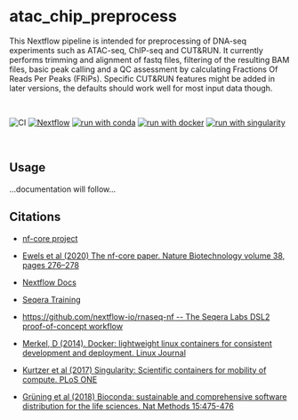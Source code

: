 # atac_chip_preprocess

This Nextflow pipeline is intended for preprocessing of DNA-seq
experiments such as ATAC-seq, ChIP-seq and CUT&RUN. It currently
performs trimming and alignment of fastq files, filtering of the
resulting BAM files, basic peak calling and a QC assessment by
calculating Fractions Of Reads Per Peaks (FRiPs). Specific CUT&RUN
features might be added in later versions, the defaults should work well
for most input data though.

<br>

![CI](https://github.com/ATpoint/atac_chip_preprocess/actions/workflows/basic_test.yml/badge.svg)
[![Nextflow](https://img.shields.io/badge/nextflow%20DSL2-%3C21.04.3-23aa62.svg?labelColor=000000)](https://www.nextflow.io/)
[![run with conda](http://img.shields.io/badge/run%20with-conda-3EB049?labelColor=000000&logo=anaconda)](https://docs.conda.io/en/latest/)
[![run with docker](https://img.shields.io/badge/run%20with-docker-0db7ed?labelColor=000000&logo=docker)](https://www.docker.com/)
[![run with singularity](https://img.shields.io/badge/run%20with-singularity-1d355c.svg?labelColor=000000)](https://sylabs.io/docs/)

<br>

## Usage

...documentation will follow...

## Citations

-   [nf-core project](https://nf-co.re/)

-   [Ewels et al (2020) The nf-core paper. Nature Biotechnology volume
    38, pages
    276–278](https://www.nature.com/articles/s41587-020-0439-x)

-   [Nextflow Docs](https://www.nextflow.io/docs/latest/index.html#)

-   [Seqera Training](https://seqera.io/training/)

-   [https://github.com/nextflow-io/rnaseq-nf -- The Seqera Labs DSL2
    proof-of-concept workflow](https://github.com/nextflow-io/rnaseq-nf)

-   [Merkel, D (2014). Docker: lightweight linux containers for
    consistent development and deployment. Linux
    Journal](https://dl.acm.org/doi/10.5555/2600239.2600241)

-   [Kurtzer et al (2017) Singularity: Scientific containers for
    mobility of compute. PLoS
    ONE](https://journals.plos.org/plosone/article?id=10.1371/journal.pone.0177459)

-   [Grüning et al (2018) Bioconda: sustainable and comprehensive
    software distribution for the life sciences. Nat Methods
    15:475-476](https://www.nature.com/articles/s41592-018-0046-7)

